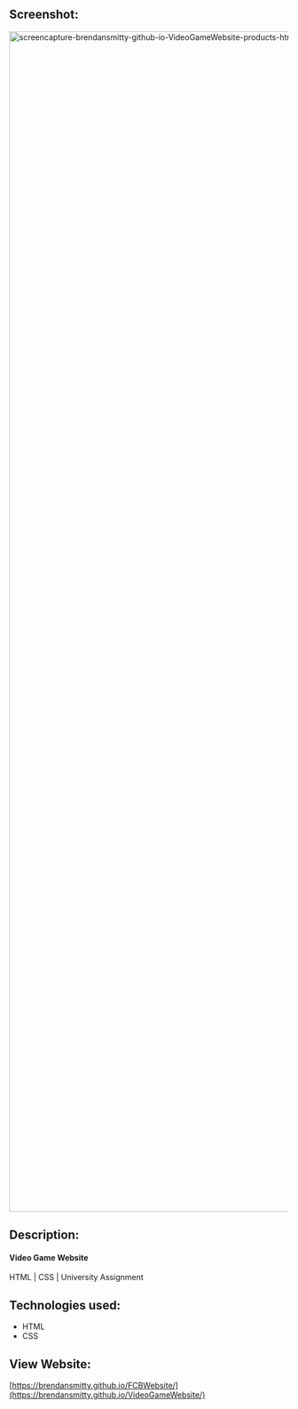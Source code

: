 ## Screenshot:
<img width="1930" height="2126" alt="screencapture-brendansmitty-github-io-VideoGameWebsite-products-html-2025-07-13-22_40_57" src="https://github.com/user-attachments/assets/5c956ad5-39bd-42cf-a448-0278069a9313" />


## Description:
#### Video Game Website
HTML | CSS | University Assignment


## Technologies used:
  - HTML
  - CSS

## View Website:
[https://brendansmitty.github.io/FCBWebsite/](https://brendansmitty.github.io/VideoGameWebsite/)
